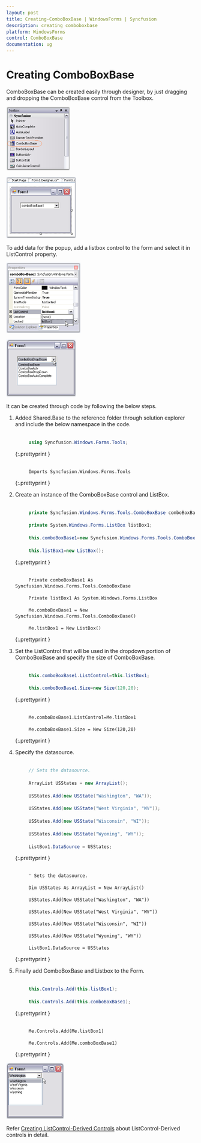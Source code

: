 ```yaml
---
layout: post
title: Creating-ComboBoxBase | WindowsForms | Syncfusion
description: creating comboboxbase
platform: WindowsForms
control: ComboBoxBase
documentation: ug
---
```


# Creating ComboBoxBase


ComboBoxBase can be created easily through designer, by just dragging and dropping the ComboBoxBase control from the Toolbox.

![](Overview_images/Overview_img315.png) 



![](Overview_images/Overview_img316.png) 



To add data for the popup, add a listbox control to the form and select it in ListControl property.

![](Overview_images/Overview_img317.png) 



![](Overview_images/Overview_img318.png) 


It can be created through code by following the below steps.

1. Added Shared.Base to the reference folder through solution explorer and include the below namespace in the code.

   ~~~ cs

        using Syncfusion.Windows.Forms.Tools;

   ~~~
   {:.prettyprint }

   ~~~ vbnet

        Imports Syncfusion.Windows.Forms.Tools

   ~~~
   {:.prettyprint }

2. Create an instance of the ComboBoxBase control and ListBox.

   ~~~ cs

        private Syncfusion.Windows.Forms.Tools.ComboBoxBase comboBoxBase1;

		private System.Windows.Forms.ListBox listBox1;

		this.comboBoxBase1=new Syncfusion.Windows.Forms.Tools.ComboBoxBase();

		this.listBox1=new ListBox();

   ~~~
   {:.prettyprint }

   ~~~ vbnet

        Private comboBoxBase1 As Syncfusion.Windows.Forms.Tools.ComboBoxBase

		Private listBox1 As System.Windows.Forms.ListBox

		Me.comboBoxBase1 = New Syncfusion.Windows.Forms.Tools.ComboBoxBase()

		Me.listBox1 = New ListBox()

   ~~~
   {:.prettyprint }

3. Set the ListControl that will be used in the dropdown portion of ComboBoxBase and specify the size of ComboBoxBase. 

   ~~~ cs

        this.comboBoxBase1.ListControl=this.listBox1;

		this.comboBoxBase1.Size=new Size(120,20);

   ~~~
   {:.prettyprint }

   ~~~ vbnet

        Me.comboBoxBase1.ListControl=Me.listBox1

		Me.comboBoxBase1.Size = New Size(120,20)

   ~~~
   {:.prettyprint }

4. Specify the datasource. 

   ~~~ cs

        // Sets the datasource.

		ArrayList USStates = new ArrayList(); 
		
		USStates.Add(new USState("Washington", "WA")); 

		USStates.Add(new USState("West Virginia", "WV")); 

		USStates.Add(new USState("Wisconsin", "WI")); 

		USStates.Add(new USState("Wyoming", "WY")); 

		ListBox1.DataSource = USStates; 

   ~~~
   {:.prettyprint }

   ~~~ vbnet

        ' Sets the datasource.

		Dim USStates As ArrayList = New ArrayList()

		USStates.Add(New USState("Washington", "WA"))

		USStates.Add(New USState("West Virginia", "WV"))

		USStates.Add(New USState("Wisconsin", "WI"))

		USStates.Add(New USState("Wyoming", "WY"))

		ListBox1.DataSource = USStates

   ~~~
   {:.prettyprint }

5. Finally add ComboBoxBase and Listbox to the Form.

   ~~~ cs

        this.Controls.Add(this.listBox1);

		this.Controls.Add(this.comboBoxBase1);

   ~~~
   {:.prettyprint }

   ~~~ vbnet

        Me.Controls.Add(Me.listBox1)

		Me.Controls.Add(Me.comboBoxBase1)

   ~~~
   {:.prettyprint }

![](Overview_images/Overview_img319.png) 



Refer [Creating ListControl-Derived Controls](/windowsforms/ComboBoxBase/Creating-ListControl-Derived-Controls) about ListControl-Derived controls in detail.